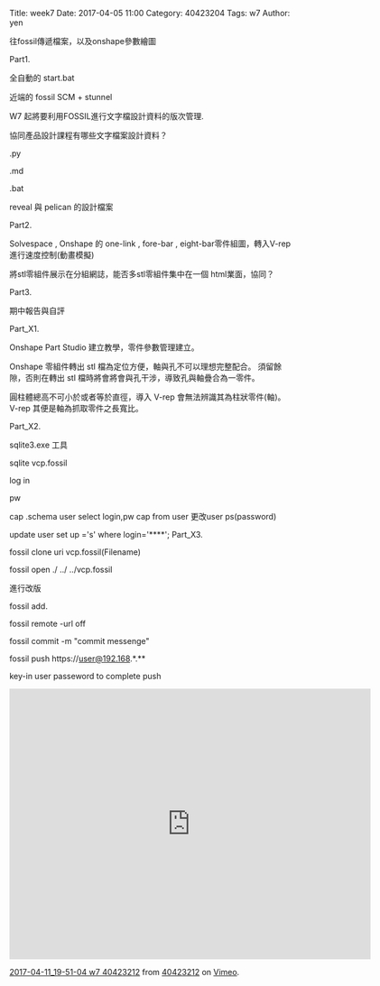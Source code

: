 Title: week7
Date: 2017-04-05 11:00
Category: 40423204
Tags: w7
Author: yen

往fossil傳遞檔案，以及onshape參數繪圖
<!-- PELICAN_END_SUMMARY -->


Part1.

全自動的 start.bat

近端的 fossil SCM + stunnel

W7 起將要利用FOSSIL進行文字檔設計資料的版次管理.

協同產品設計課程有哪些文字檔案設計資料？

.py

.md

.bat

reveal 與 pelican 的設計檔案

Part2.

Solvespace , Onshape 的 one-link , fore-bar , eight-bar零件組圖，轉入V-rep 進行速度控制(動畫模擬)

將stl零組件展示在分組網誌，能否多stl零組件集中在一個 html業面，協同？

Part3.

期中報告與自評

Part_X1.

Onshape Part Studio 建立教學，零件參數管理建立。

Onshape 零組件轉出 stl 檔為定位方便，軸與孔不可以理想完整配合。 須留餘隙，否則在轉出 stl 檔時將會將會與孔干涉，導致孔與軸疊合為一零件。

圓柱體總高不可小於或者等於直徑，導入 V-rep 會無法辨識其為柱狀零件(軸)。V-rep 其便是軸為抓取零件之長寬比。

Part_X2.

sqlite3.exe 工具

sqlite vcp.fossil

log in

pw

cap
.schema user
select login,pw cap from user
更改user ps(password)

update user set up ='s' where login='****';
Part_X3.

fossil clone uri vcp.fossil(Filename)

fossil open ./ ../ ../vcp.fossil

進行改版

fossil add.

fossil remote -url off

fossil commit -m "commit messenge"

fossil push https://user@192.168.*.**

key-in user passeword to complete push

<iframe src="https://player.vimeo.com/video/212731781" width="640" height="480" frameborder="0" webkitallowfullscreen mozallowfullscreen allowfullscreen></iframe>
<p><a href="https://vimeo.com/212731781">2017-04-11_19-51-04 w7 40423212</a> from <a href="https://vimeo.com/user45523667">40423212</a> on <a href="https://vimeo.com">Vimeo</a>.</p>